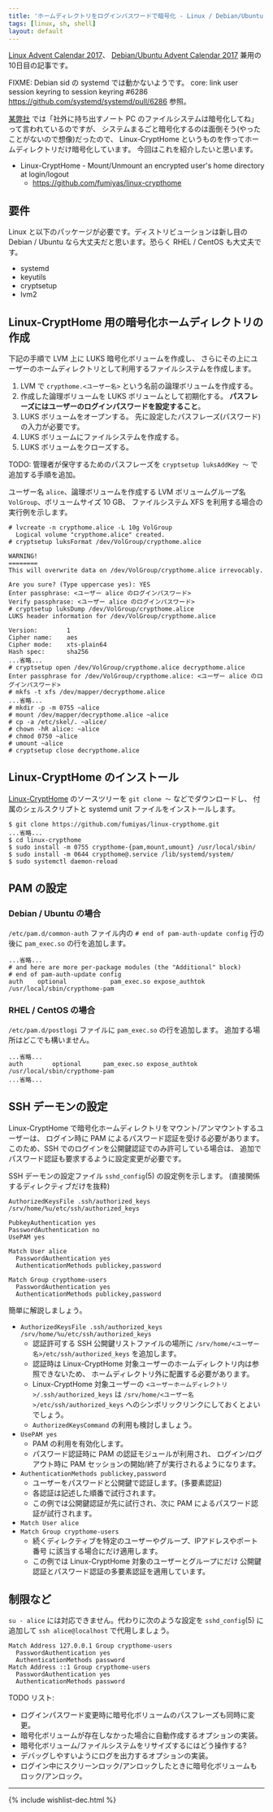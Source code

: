 ```yaml
---
title: 'ホームディレクトリをログインパスワードで暗号化 - Linux / Debian/Ubuntu Advent Calendar 2017'
tags: [linux, sh, shell]
layout: default
---
```


[Linux Advent Calendar 2017](https://qiita.com/advent-calendar/2017/linux)、
[Debian/Ubuntu Advent Calendar 2017](https://qiita.com/advent-calendar/2017/debian-ubuntu)
兼用の 10日目の記事です。

FIXME: Debian sid の systemd では動かないようです。
core: link user session keyring to session keyring #6286
<https://github.com/systemd/systemd/pull/6286> 参照。

[某弊社](https://www.osstech.co.jp/company/recruit)
では「社外に持ち出すノート PC のファイルシステムは暗号化してね」って言われているのですが、
システムまるごと暗号化するのは面倒そう(やったことがないので想像)だったので、
Linux-CryptHome というものを作ってホームディレクトリだけ暗号化しています。
今回はこれを紹介したいと思います。

  * Linux-CryptHome - Mount/Unmount an encrypted user's home directory at login/logout 
      * <https://github.com/fumiyas/linux-crypthome>

要件
----------------------------------------------------------------------

Linux と以下のパッケージが必要です。ディストリビューションは新し目の
Debian / Ubuntu なら大丈夫だと思います。恐らく RHEL / CentOS も大丈夫です。

  * systemd
  * keyutils
  * cryptsetup
  * lvm2

Linux-CryptHome 用の暗号化ホームディレクトリの作成
----------------------------------------------------------------------
 
下記の手順で LVM 上に LUKS 暗号化ボリュームを作成し、
さらにその上にユーザーのホームディレクトリとして利用するファイルシステムを作成します。

  1. LVM で `crypthome.<ユーザー名>` という名前の論理ボリュームを作成する。
  2. 作成した論理ボリュームを LUKS ボリュームとして初期化する。
     **パスフレーズにはユーザーのログインパスワードを設定すること**。
  3. LUKS ボリュームをオープンする。
     先に設定したパスフレーズ(パスワード)の入力が必要です。
  4. LUKS ボリュームにファイルシステムを作成する。
  5. LUKS ボリュームをクローズする。

TODO: 管理者が保守するためのパスフレーズを `cryptsetup luksAddKey 〜` で追加する手順を追加。

ユーザー名 `alice`、論理ボリュームを作成する LVM
ボリュームグループ名 `VolGroup`、ボリュームサイズ 10 GB、
ファイルシステム XFS を利用する場合の実行例を示します。

```console
# lvcreate -n crypthome.alice -L 10g VolGroup
  Logical volume "crypthome.alice" created.
# cryptsetup luksFormat /dev/VolGroup/crypthome.alice

WARNING!
========
This will overwrite data on /dev/VolGroup/crypthome.alice irrevocably.

Are you sure? (Type uppercase yes): YES
Enter passphrase: <ユーザー alice のログインパスワード>
Verify passphrase: <ユーザー alice のログインパスワード>
# cryptsetup luksDump /dev/VolGroup/crypthome.alice
LUKS header information for /dev/VolGroup/crypthome.alice

Version:        1
Cipher name:    aes
Cipher mode:    xts-plain64
Hash spec:      sha256
...省略...
# cryptsetup open /dev/VolGroup/crypthome.alice decrypthome.alice
Enter passphrase for /dev/VolGroup/crypthome.alice: <ユーザー alice のログインパスワード>
# mkfs -t xfs /dev/mapper/decrypthome.alice
...省略...
# mkdir -p -m 0755 ~alice
# mount /dev/mapper/decrypthome.alice ~alice
# cp -a /etc/skel/. ~alice/
# chown -hR alice: ~alice
# chmod 0750 ~alice
# umount ~alice
# cryptsetup close decrypthome.alice
```

Linux-CryptHome のインストール
----------------------------------------------------------------------

[Linux-CryptHome](https://github.com/fumiyas/linux-crypthome)
のソースツリーを `git clone 〜` などでダウンロードし、
付属のシェルスクリプトと systemd unit ファイルをインストールします。

```console
$ git clone https://github.com/fumiyas/linux-crypthome.git
...省略...
$ cd linux-crypthome
$ sudo install -m 0755 crypthome-{pam,mount,umount} /usr/local/sbin/
$ sudo install -m 0644 crypthome@.service /lib/systemd/system/
$ sudo systemctl daemon-reload
```

PAM の設定
----------------------------------------------------------------------

### Debian / Ubuntu の場合

`/etc/pam.d/common-auth` ファイル内の
`# end of pam-auth-update config` 行の後に `pam_exec.so` の行を追加します。

```
...省略...
# and here are more per-package modules (the "Additional" block)
# end of pam-auth-update config
auth	optional			pam_exec.so expose_authtok /usr/local/sbin/crypthome-pam
```

### RHEL / CentOS の場合

`/etc/pam.d/postlogi` ファイルに `pam_exec.so` の行を追加します。
追加する場所はどこでも構いません。

```
...省略...
auth        optional      pam_exec.so expose_authtok /usr/local/sbin/crypthome-pam
...省略...
```

SSH デーモンの設定
----------------------------------------------------------------------

Linux-CryptHome で暗号化ホームディレクトリをマウント/アンマウントするユーザーは、
ログイン時に PAM によるパスワード認証を受ける必要があります。
このため、SSH でのログインを公開鍵認証でのみ許可している場合は、
追加でパスワード認証も要求するように設定変更が必要です。

SSH デーモンの設定ファイル `sshd_config`(5) の設定例を示します。
(直接関係するディレクティブだけを抜粋)

```
AuthorizedKeysFile .ssh/authorized_keys /srv/home/%u/etc/ssh/authorized_keys

PubkeyAuthentication yes
PasswordAuthentication no
UsePAM yes

Match User alice
  PasswordAuthentication yes
  AuthenticationMethods publickey,password

Match Group crypthome-users
  PasswordAuthentication yes
  AuthenticationMethods publickey,password
```

簡単に解説しましょう。

  * `AuthorizedKeysFile .ssh/authorized_keys /srv/home/%u/etc/ssh/authorized_keys`
      * 認証許可する SSH 公開鍵リストファイルの場所に
        `/srv/home/<ユーザー名>/etc/ssh/authorized_keys` を追加します。
      * 認証時は Linux-CryptHome 対象ユーザーのホームディレクトリ内は参照できないため、
        ホームディレクトリ外に配置する必要があります。
      * Linux-CryptHome 対象ユーザーの `<ユーザーホームディレクトリ>/.ssh/authorized_keys`
        は `/srv/home/<ユーザー名>/etc/ssh/authorized_keys`
        へのシンボリックリンクにしておくとよいでしょう。
      * `AuthorizedKeysCommand` の利用も検討しましょう。
  * `UsePAM yes`
      * PAM の利用を有効化します。
      * パスワード認証時に PAM の認証モジュールが利用され、
        ログイン/ログアウト時に PAM セッションの開始/終了が実行されるようになります。
  * `AuthenticationMethods publickey,password`
      * ユーザーをパスワードと公開鍵で認証します。(多要素認証)
      * 各認証は記述した順番で試行されます。
      * この例では公開鍵認証が先に試行され、次に
        PAM によるパスワード認証が試行されます。
  * `Match User alice`
  * `Match Group crypthome-users`
      * 続くディレクティブを特定のユーザーやグループ、IPアドレスやポート番号
        に該当する場合にだけ適用します。
      * この例では Linux-CryptHome 対象のユーザーとグループにだけ
        公開鍵認証とパスワード認証の多要素認証を適用しています。

制限など
----------------------------------------------------------------------

`su - alice` には対応できません。代わりに次のような設定を `sshd_config`(5)
に追加して `ssh alice@localhost` で代用しましょう。

```
Match Address 127.0.0.1 Group crypthome-users
  PasswordAuthentication yes
  AuthenticationMethods password
Match Address ::1 Group crypthome-users
  PasswordAuthentication yes
  AuthenticationMethods password
```

TODO リスト:

  * ログインパスワード変更時に暗号化ボリュームのパスフレーズも同時に変更。
  * 暗号化ボリュームが存在しなかった場合に自動作成するオプションの実装。
  * 暗号化ボリューム/ファイルシステムをリサイズするにはどう操作する?
  * デバッグしやすいようにログを出力するオプションの実装。
  * ログイン中にスクリーンロック/アンロックしたときに暗号化ボリュームも
    ロック/アンロック。

* * *

{% include wishlist-dec.html %}

